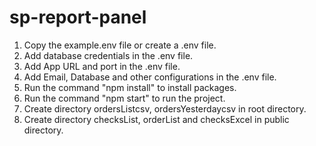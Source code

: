 # sp-report-panel
1. Copy the example.env file or create a .env file.
2. Add database credentials in the .env file.
3. Add App URL and port in the .env file.
4. Add Email, Database and other configurations in the .env file.
5. Run the command "npm install" to install packages.
6. Run the command "npm start" to run the project.
7. Create directory ordersListcsv, ordersYesterdaycsv in root directory.
8. Create directory checksList, orderList and checksExcel in public directory.

